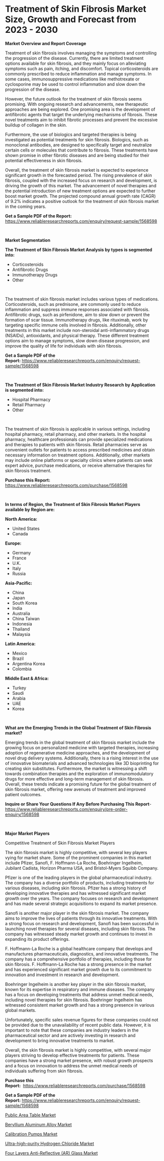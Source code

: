 <p><h1>Treatment of Skin Fibrosis Market Size, Growth and Forecast from 2023 - 2030</h1></p><p><strong>Market Overview and Report Coverage</strong></p>
<p><p>Treatment of skin fibrosis involves managing the symptoms and controlling the progression of the disease. Currently, there are limited treatment options available for skin fibrosis, and they mainly focus on alleviating symptoms such as pain, itching, and discomfort. Topical corticosteroids are commonly prescribed to reduce inflammation and manage symptoms. In some cases, immunosuppressive medications like methotrexate or cyclosporine may be used to control inflammation and slow down the progression of the disease.</p><p>However, the future outlook for the treatment of skin fibrosis seems promising. With ongoing research and advancements, new therapeutic approaches are being explored. One promising area is the development of antifibrotic agents that target the underlying mechanisms of fibrosis. These novel treatments aim to inhibit fibrotic processes and prevent the excessive buildup of collagen in the skin.</p><p>Furthermore, the use of biologics and targeted therapies is being investigated as potential treatments for skin fibrosis. Biologics, such as monoclonal antibodies, are designed to specifically target and neutralize certain cells or molecules that contribute to fibrosis. These treatments have shown promise in other fibrotic diseases and are being studied for their potential effectiveness in skin fibrosis.</p><p>Overall, the treatment of skin fibrosis market is expected to experience significant growth in the forecasted period. The rising prevalence of skin fibrosis, coupled with the increased focus on research and development, is driving the growth of this market. The advancement of novel therapies and the potential introduction of new treatment options are expected to further boost market growth. The projected compound annual growth rate (CAGR) of 9.2% indicates a positive outlook for the treatment of skin fibrosis market in the coming years.</p></p>
<p><strong>Get a Sample PDF of the Report:</strong> <a href="https://www.reliableresearchreports.com/enquiry/request-sample/1568598">https://www.reliableresearchreports.com/enquiry/request-sample/1568598</a></p>
<p>&nbsp;</p>
<p><strong>Market Segmentation</strong></p>
<p><strong>The Treatment of Skin Fibrosis Market Analysis by types is segmented into:</strong></p>
<p><ul><li>Corticosteroids</li><li>Antifibrotic Drugs</li><li>Immunotherapy Drugs</li><li>Other</li></ul></p>
<p>&nbsp;</p>
<p><p>The treatment of skin fibrosis market includes various types of medications. Corticosteroids, such as prednisone, are commonly used to reduce inflammation and suppress immune responses associated with fibrosis. Antifibrotic drugs, such as pirfenidone, aim to slow down or prevent the formation of scar tissue. Immunotherapy drugs, like rituximab, work by targeting specific immune cells involved in fibrosis. Additionally, other treatments in this market include non-steroidal anti-inflammatory drugs (NSAIDs), antioxidants, and physical therapy. These different treatment options aim to manage symptoms, slow down disease progression, and improve the quality of life for individuals with skin fibrosis.</p></p>
<p><strong>Get a Sample PDF of the Report:</strong>&nbsp;<a href="https://www.reliableresearchreports.com/enquiry/request-sample/1568598">https://www.reliableresearchreports.com/enquiry/request-sample/1568598</a></p>
<p>&nbsp;</p>
<p><strong>The Treatment of Skin Fibrosis Market Industry Research by Application is segmented into:</strong></p>
<p><ul><li>Hospital Pharmacy</li><li>Retail Pharmacy</li><li>Other</li></ul></p>
<p>&nbsp;</p>
<p><p>The treatment of skin fibrosis is applicable in various settings, including hospital pharmacy, retail pharmacy, and other markets. In the hospital pharmacy, healthcare professionals can provide specialized medications and therapies to patients with skin fibrosis. Retail pharmacies serve as convenient outlets for patients to access prescribed medicines and obtain necessary information on treatment options. Additionally, other markets may include online platforms or specialty clinics where patients can seek expert advice, purchase medications, or receive alternative therapies for skin fibrosis treatment.</p></p>
<p><strong>Purchase this Report:</strong>&nbsp; <a href="https://www.reliableresearchreports.com/purchase/1568598">https://www.reliableresearchreports.com/purchase/1568598</a></p>
<p>&nbsp;</p>
<p><strong>In terms of Region, the Treatment of Skin Fibrosis Market Players available by Region are:</strong></p>
<p>
    <p> <strong> North America: </strong>
        <ul>
            <li>United States</li>
            <li>Canada</li>
        </ul>
        </p> 
    <p> <strong> Europe: </strong>
        <ul>
            <li>Germany</li>
            <li>France</li>
            <li>U.K.</li>
            <li>Italy</li>
            <li>Russia</li>
        </ul>
        </p> 
    <p> <strong> Asia-Pacific: </strong>
        <ul>
            <li>China</li>
            <li>Japan</li>
            <li>South Korea</li>
            <li>India</li>
            <li>Australia</li>
            <li>China Taiwan</li>
            <li>Indonesia</li>
            <li>Thailand</li>
            <li>Malaysia</li>
        </ul>
        </p> 
    <p> <strong> Latin America: </strong>
        <ul>
            <li>Mexico</li>
            <li>Brazil</li>
            <li>Argentina Korea</li>
            <li>Colombia</li>
        </ul>
        </p> 
    <p> <strong> Middle East & Africa: </strong>
        <ul>
            <li>Turkey</li>
            <li>Saudi</li>
            <li>Arabia</li>
            <li>UAE</li>
            <li>Korea</li>
        </ul>
    </p>
    </p>
<p>&nbsp;</p>
<p><strong>What are the Emerging Trends in the Global Treatment of Skin Fibrosis market?</strong></p>
<p><p>Emerging trends in the global treatment of skin fibrosis market include the growing focus on personalized medicine with targeted therapies, increasing adoption of regenerative medicine approaches, and the development of novel drug delivery systems. Additionally, there is a rising interest in the use of innovative biomaterials and advanced technologies like 3D bioprinting for creating skin substitutes. Furthermore, the market is witnessing a shift towards combination therapies and the exploration of immunomodulatory drugs for more effective and long-term management of skin fibrosis. Overall, these trends indicate a promising future for the global treatment of skin fibrosis market, offering new avenues of treatment and improved patient outcomes.</p></p>
<p><strong>Inquire or Share Your Questions If Any Before Purchasing This Report</strong>- <a href="https://www.reliableresearchreports.com/enquiry/pre-order-enquiry/1568598">https://www.reliableresearchreports.com/enquiry/pre-order-enquiry/1568598</a></p>
<p>&nbsp;</p>
<p><strong>Major Market Players</strong></p>
<p><p>Competitive Treatment of Skin Fibrosis Market Players</p><p>The skin fibrosis market is highly competitive, with several key players vying for market share. Some of the prominent companies in this market include Pfizer, Sanofi, F. Hoffmann-La Roche, Boehringer Ingelheim, Jubilant Cadista, Horizon Pharma USA, and Bristol-Myers Squibb Company.</p><p>Pfizer is one of the leading players in the global pharmaceutical industry. The company has a diverse portfolio of products, including treatments for various diseases, including skin fibrosis. Pfizer has a strong history of developing innovative therapies and has witnessed significant market growth over the years. The company focuses on research and development and has made several strategic acquisitions to expand its market presence.</p><p>Sanofi is another major player in the skin fibrosis market. The company aims to improve the lives of patients through its innovative treatments. With a strong focus on research and development, Sanofi has been successful in launching novel therapies for several diseases, including skin fibrosis. The company has witnessed steady market growth and continues to invest in expanding its product offerings.</p><p>F. Hoffmann-La Roche is a global healthcare company that develops and manufactures pharmaceuticals, diagnostics, and innovative treatments. The company has a comprehensive portfolio of therapies, including those for skin fibrosis. F. Hoffmann-La Roche has a strong presence in the market and has experienced significant market growth due to its commitment to innovation and investment in research and development.</p><p>Boehringer Ingelheim is another key player in the skin fibrosis market, known for its expertise in respiratory and immune diseases. The company has a focus on developing treatments that address unmet medical needs, including novel therapies for skin fibrosis. Boehringer Ingelheim has witnessed consistent market growth and has a strong presence in various global markets.</p><p>Unfortunately, specific sales revenue figures for these companies could not be provided due to the unavailability of recent public data. However, it is important to note that these companies are industry leaders in the pharmaceutical sector and are actively investing in research and development to bring innovative treatments to market.</p><p>Overall, the skin fibrosis market is highly competitive, with several major players striving to develop effective treatments for patients. These companies have a strong market presence, with robust growth prospects and a focus on innovation to address the unmet medical needs of individuals suffering from skin fibrosis.</p></p>
<p><strong>Purchase this Report:</strong>&nbsp;&nbsp;<a href="https://www.reliableresearchreports.com/purchase/1568598">https://www.reliableresearchreports.com/purchase/1568598</a></p>
<p></p>
<p><strong>Get a Sample PDF of the Report:</strong>&nbsp;<a href="https://www.reliableresearchreports.com/enquiry/request-sample/1568598">https://www.reliableresearchreports.com/enquiry/request-sample/1568598</a></p>
<p><p><a href="https://github.com/zebdakicsin/Market-Research-Report-List-1/blob/main/public-area-table-market.md">Public Area Table Market</a></p><p><a href="https://www.linkedin.com/pulse/beryllium-aluminum-alloy-market-research-report-provides-thorough/">Beryllium Aluminum Alloy Market</a></p><p><a href="https://www.linkedin.com/pulse/calibration-pumps-market-challenges-opportunities-growth-drivers/">Calibration Pumps Market</a></p><p><a href="https://medium.com/@amayabeahan/ultra-high-purity-hydrogen-chloride-market-competitive-analysis-market-trends-and-forecast-to-70b34f8d9008">Ultra-high-purity Hydrogen Chloride Market</a></p><p><a href="https://medium.com/@lavernacole2023/four-layers-anti-reflective-ar-glass-market-trends-and-market-analysis-forecasted-for-period-545fcd651adb">Four Layers Anti-Reflective (AR) Glass Market</a></p></p>